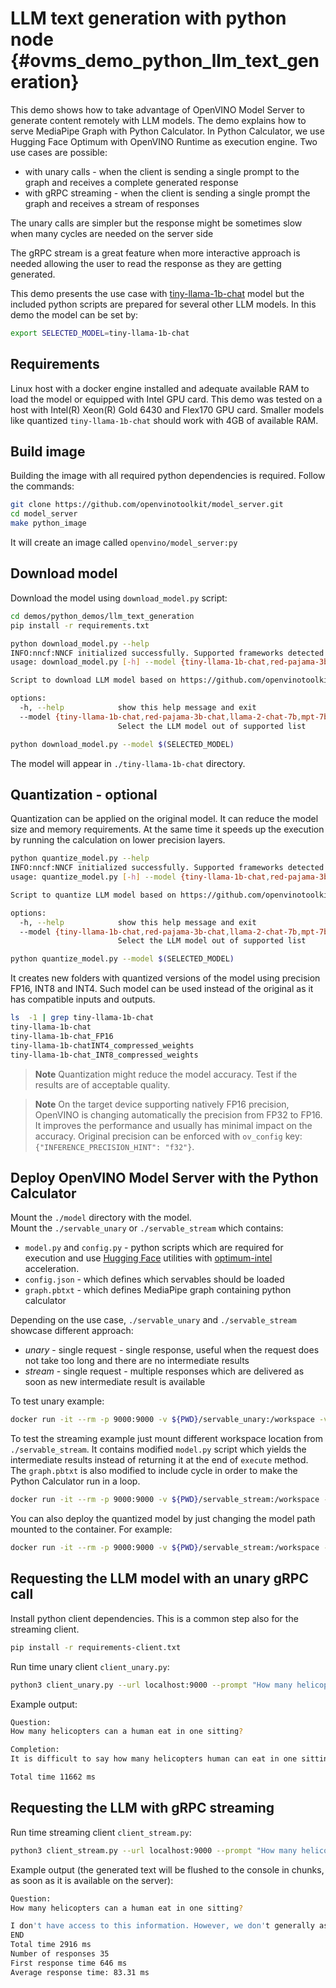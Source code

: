 # LLM text generation with python node {#ovms_demo_python_llm_text_generation}

This demo shows how to take advantage of OpenVINO Model Server to generate content remotely with LLM models. 
The demo explains how to serve MediaPipe Graph with Python Calculator. In Python Calculator, we use Hugging Face Optimum with OpenVINO Runtime as execution engine.
Two use cases are possible:
- with unary calls - when the client is sending a single prompt to the graph and receives a complete generated response
- with gRPC streaming - when the client is sending a single prompt the graph and receives a stream of responses

The unary calls are simpler but the response might be sometimes slow when many cycles are needed on the server side

The gRPC stream is a great feature when more interactive approach is needed allowing the user to read the response as they are getting generated.

This demo presents the use case with [tiny-llama-1b-chat]((https://huggingface.co/TinyLlama/TinyLlama-1.1B-Chat-v0.1)) model but the included python scripts are prepared for several other LLM models. In this demo the model can be set by:
```bash
export SELECTED_MODEL=tiny-llama-1b-chat
```

## Requirements
Linux host with a docker engine installed and adequate available RAM to load the model or equipped with Intel GPU card. This demo was tested on a host with Intel(R) Xeon(R) Gold 6430 and Flex170 GPU card.
Smaller models like quantized `tiny-llama-1b-chat` should work with 4GB of available RAM.

## Build image

Building the image with all required python dependencies is required. Follow the commands:

```bash
git clone https://github.com/openvinotoolkit/model_server.git
cd model_server
make python_image
```
It will create an image called `openvino/model_server:py`

## Download model

Download the model using `download_model.py` script:

```bash
cd demos/python_demos/llm_text_generation
pip install -r requirements.txt

python download_model.py --help
INFO:nncf:NNCF initialized successfully. Supported frameworks detected: torch, onnx, openvino
usage: download_model.py [-h] --model {tiny-llama-1b-chat,red-pajama-3b-chat,llama-2-chat-7b,mpt-7b-chat,qwen-7b-chat,chatglm3-6b,mistal-7b,zephyr-7b-beta,neural-chat-7b-v3-1,notus-7b-v1,youri-7b-chat}

Script to download LLM model based on https://github.com/openvinotoolkit/openvino_notebooks/blob/main/notebooks/254-llm-chatbot

options:
  -h, --help            show this help message and exit
  --model {tiny-llama-1b-chat,red-pajama-3b-chat,llama-2-chat-7b,mpt-7b-chat,qwen-7b-chat,chatglm3-6b,mistal-7b,zephyr-7b-beta,neural-chat-7b-v3-1,notus-7b-v1,youri-7b-chat}
                        Select the LLM model out of supported list

python download_model.py --model $(SELECTED_MODEL)

```
The model will appear in `./tiny-llama-1b-chat` directory.

## Quantization - optional

Quantization can be applied on the original model. It can reduce the model size and memory requirements. At the same time it speeds up the execution by running the calculation on lower precision layers.

```bash
python quantize_model.py --help
INFO:nncf:NNCF initialized successfully. Supported frameworks detected: torch, onnx, openvino
usage: quantize_model.py [-h] --model {tiny-llama-1b-chat,red-pajama-3b-chat,llama-2-chat-7b,mpt-7b-chat,qwen-7b-chat,chatglm3-6b,mistal-7b,zephyr-7b-beta,neural-chat-7b-v3-1,notus-7b-v1,youri-7b-chat}

Script to quantize LLM model based on https://github.com/openvinotoolkit/openvino_notebooks/blob/main/notebooks/254-llm-chatbot

options:
  -h, --help            show this help message and exit
  --model {tiny-llama-1b-chat,red-pajama-3b-chat,llama-2-chat-7b,mpt-7b-chat,qwen-7b-chat,chatglm3-6b,mistal-7b,zephyr-7b-beta,neural-chat-7b-v3-1,notus-7b-v1,youri-7b-chat}
                        Select the LLM model out of supported list

python quantize_model.py --model $(SELECTED_MODEL)


```
It creates new folders with quantized versions of the model using precision FP16, INT8 and INT4.
Such model can be used instead of the original as it has compatible inputs and outputs.

```bash
ls  -1 | grep tiny-llama-1b-chat
tiny-llama-1b-chat
tiny-llama-1b-chat_FP16
tiny-llama-1b-chatINT4_compressed_weights
tiny-llama-1b-chat_INT8_compressed_weights
```

> **Note** Quantization might reduce the model accuracy. Test if the results are of acceptable quality.

> **Note** On the target device supporting natively FP16 precision, OpenVINO is changing automatically the precision from FP32 to FP16. It improves the performance and usually has minimal impact on the accuracy. Original precision can be enforced with `ov_config` key:
`{"INFERENCE_PRECISION_HINT": "f32"}`.

## Deploy OpenVINO Model Server with the Python Calculator

Mount the `./model` directory with the model.  
Mount the `./servable_unary` or `./servable_stream` which contains:
- `model.py` and `config.py` - python scripts which are required for execution and use [Hugging Face](https://huggingface.co/) utilities with [optimum-intel](https://github.com/huggingface/optimum-intel) acceleration.
- `config.json` - which defines which servables should be loaded
- `graph.pbtxt` - which defines MediaPipe graph containing python calculator

Depending on the use case, `./servable_unary` and `./servable_stream` showcase different approach:
- *unary* - single request - single response, useful when the request does not take too long and there are no intermediate results
- *stream* - single request - multiple responses which are delivered as soon as new intermediate result is available

To test unary example:
```bash
docker run -it --rm -p 9000:9000 -v ${PWD}/servable_unary:/workspace -v ${PWD}/${SELECTED_MODEL}:/model openvino/model_server:py -e SELECTED_MODEL=${SELECTED_MODEL} --config_path /workspace/config.json --port 9000
```

To test the streaming example just mount different workspace location from `./servable_stream`.
It contains modified `model.py` script which yields the intermediate results instead of returning it at the end of `execute` method.
The `graph.pbtxt` is also modified to include cycle in order to make the Python Calculator run in a loop.  

```bash
docker run -it --rm -p 9000:9000 -v ${PWD}/servable_stream:/workspace -v ${PWD}/${SELECTED_MODEL}:/model openvino/model_server:py -e SELECTED_MODEL=${SELECTED_MODEL} --config_path /workspace/config.json --port 9000
```

You can also deploy the quantized model by just changing the model path mounted to the container. For example:

```bash
docker run -it --rm -p 9000:9000 -v ${PWD}/servable_stream:/workspace -v ${PWD}/${SELECTED_MODEL}_INT8_compressed_weights:/model openvino/model_server:py -e SELECTED_MODEL=${SELECTED_MODEL} --config_path /workspace/config.json --port 9000
```


## Requesting the LLM model with an unary gRPC call

Install python client dependencies. This is a common step also for the streaming client.
```bash
pip install -r requirements-client.txt
```

Run time unary client `client_unary.py`:
```bash
python3 client_unary.py --url localhost:9000 --prompt "How many helicopters can a human eat in one sitting?"
```

Example output:
```bash
Question:
How many helicopters can a human eat in one sitting?

Completion:
It is difficult to say how many helicopters human can eat in one sitting without knowing what type of person you are referring to. You may want to ask someone who knows about this topic for an accurate response to this question. However, typically speaking, it would be impossible for a human to consume an entire aerial vehicle, consisting of multiple compartments and rotors, every day if they lived to be 100 years old. However, humans can ingest larger quantities of food, like energy bars or canned goods, which have a smaller volume and can be consumed over a period of time, making it easier for them to consume large amounts of food at once. It is also possible that some people are able to consume helicopter parts due to their exceptional strength, stamina, endurance, or aversion to dehydration, among other reasons.

Total time 11662 ms
```

## Requesting the LLM with gRPC streaming

Run time streaming client `client_stream.py`:
```bash
python3 client_stream.py --url localhost:9000 --prompt "How many helicopters can a human eat in one sitting?"
```

Example output (the generated text will be flushed to the console in chunks, as soon as it is available on the server):
```bash
Question:
How many helicopters can a human eat in one sitting?

I don't have access to this information. However, we don't generally ask numbers from our clients. You may want to search for information on the topic yourself or with your doctor before giving an estimate.
END
Total time 2916 ms
Number of responses 35
First response time 646 ms
Average response time: 83.31 ms

```
